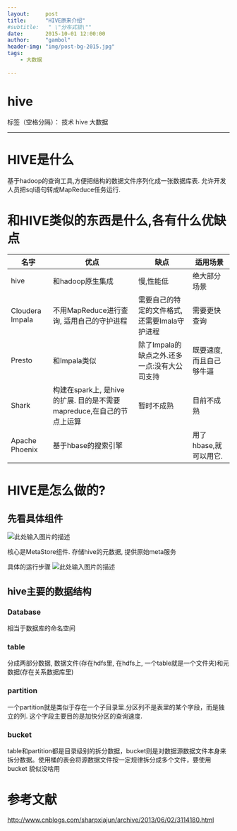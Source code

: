 ```yaml
---
layout:     post
title:      "HIVE原来介绍"
#subtitle:   " \"分布式锁\""
date:       2015-10-01 12:00:00
author:     "gambol"
header-img: "img/post-bg-2015.jpg"
tags:
    - 大数据
   
---
```


# hive

标签（空格分隔）： 技术 hive 大数据

---

# HIVE是什么
基于hadoop的查询工具,方便把结构的数据文件序列化成一张数据库表. 允许开发人员把sql语句转成MapReduce任务运行.

# 和HIVE类似的东西是什么,各有什么优缺点
|  名字 | 优点 |  缺点  | 适用场景 |
| --------| -----| -----| --|
| hive |  和hadoop原生集成 | 慢,性能低  |  绝大部分场景 |
| Cloudera Impala| 不用MapReduce进行查询, 适用自己的守护进程| 需要自己的特定的文件格式,还需要Imala守护进程 | 需要更快查询|
|Presto | 和Impala类似 | 除了Impala的缺点之外.还多一点:没有大公司支持| 既要速度, 而且自己够牛逼|
| Shark| 构建在spark上, 是hive的扩展. 目的是不需要mapreduce,在自己的节点上运算| 暂时不成熟| 目前不成熟|
| Apache Phoenix |  基于hbase的搜索引擎 |  |  用了hbase,就可以用它.|

# HIVE是怎么做的?
## 先看具体组件

![此处输入图片的描述][1]

核心是MetaStore组件. 存储hive的元数据, 提供原始meta服务

具体的运行步骤
![此处输入图片的描述][2]

  [1]: http://ww4.sinaimg.cn/large/56d8760agw1ezc4yts2haj20k50mzdhx.jpg
  [2]: http://ww4.sinaimg.cn/large/56d8760agw1ezc5jyjjkbj21160j841f.jpg
  
## hive主要的数据结构

### Database
相当于数据库的命名空间

### table
分成两部分数据, 数据文件(存在hdfs里, 在hdfs上, 一个table就是一个文件夹)和元数据(存在关系数据库里)

### partition
一个partition就是类似于存在一个子目录里.分区列不是表里的某个字段，而是独立的列. 这个字段主要目的是加快分区的查询速度.

### bucket
table和partition都是目录级别的拆分数据，bucket则是对数据源数据文件本身来拆分数据。使用桶的表会将源数据文件按一定规律拆分成多个文件，要使用bucket
貌似没啥用

  
# 参考文献
http://www.cnblogs.com/sharpxiajun/archive/2013/06/02/3114180.html
